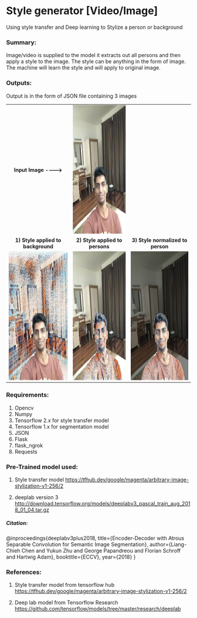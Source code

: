 # Style generator [Video/Image]
Using style transfer and Deep learning to Stylize a person or background

### Summary:
Image/video is supplied to the model it extracts out all persons and then apply a style to the image. The style can be anything in the form of image. The machine will learn the style and will apply to original image.

### Outputs:
Output is in the form of JSON file containing 3 images

<table>
    <tr align="center">
    <td align="center"><b>Input Image ----></b> </td>
    <td align="center"><img src="/Outputs/3.png" height=350 width=290></td>
    <td></td>
  </tr>
  <tr>
    <td align="center"><b>1) Style applied to background</b></td>
     <td align="center"><b>2) Style applied to persons</b> </td>
     <td align="center"><b>3) Style normalized to person</b></td>
  </tr>
  <tr>
    <td align="center"><img src="/Outputs/3_style1_1.png" height=350 width=290></td>
    <td align="center"><img src="/Outputs/3_style1_2.png" height=350 width=290></td>
    <td align="center"><img src="/Outputs/3_style1_3.png" height=350 width=290></td>
    </tr>
 </table>

 
### Requirements:
1. Opencv
2. Numpy
3. Tensorflow 2.x for style transfer model
4. Tensorflow 1.x for segmentation model
5. JSON
6. Flask
7. flask_ngrok
8. Requests

### Pre-Trained model used:
1. Style transfer model
https://tfhub.dev/google/magenta/arbitrary-image-stylization-v1-256/2 

2. deeplab version 3
http://download.tensorflow.org/models/deeplabv3_pascal_train_aug_2018_01_04.tar.gz

##### Citation:
@inproceedings{deeplabv3plus2018,
  title={Encoder-Decoder with Atrous Separable Convolution for Semantic Image Segmentation},
  author={Liang-Chieh Chen and Yukun Zhu and George Papandreou and Florian Schroff and Hartwig Adam},
  booktitle={ECCV},
  year={2018}
}

### References:

1. Style transfer model from tensorflow hub
https://tfhub.dev/google/magenta/arbitrary-image-stylization-v1-256/2

2. Deep lab model from Tensorflow Research
https://github.com/tensorflow/models/tree/master/research/deeplab 
